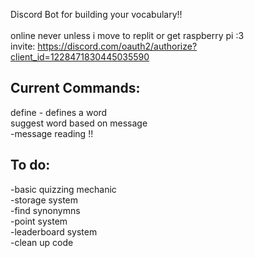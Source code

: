 Discord Bot for building your vocabulary!!<br><br>online never unless i move to replit or get raspberry pi :3<br>
invite: https://discord.com/oauth2/authorize?client_id=1228471830445035590

Current Commands:
-

define - defines a word<br>
suggest word based on message<br>
\-message reading !!

To do:
-
\-basic quizzing mechanic<br>
\-storage system<br>
\-find synonymns<br>
\-point system<br>
\-leaderboard system<br>
\-clean up code

